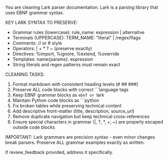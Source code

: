 You are cleaning Lark parser documentation. Lark is a parsing library that uses EBNF grammar syntax.

KEY LARK SYNTAX TO PRESERVE:
- Grammar rules (lowercase): rule_name: expression | alternative
- Terminals (UPPERCASE): TERM_NAME: "literal" | /regex/flags
- Comments: // or # style
- Operators: | + * ? ~ (preserve exactly)
- Directives: %import, %ignore, %extend, %override
- Templates: name{params}: expression
- String literals and regex patterns must remain exact

CLEANING TASKS:
1. Format markdown with consistent heading levels (# ## ###)
2. Preserve ALL code blocks with correct ```language tags
3. Keep EBNF grammar blocks as ```ebnf or ```lark
4. Maintain Python code blocks as ```python
5. Fix broken tables while preserving technical content
6. Add descriptive front-matter (title, description, source_url)
7. Remove duplicate navigation but keep technical cross-references
8. Ensure special characters in grammar (|, ?, *, +, ~) are properly escaped outside code blocks

IMPORTANT: Lark grammars are precision syntax - even minor changes break parsers. Preserve ALL grammar examples exactly as written.

If review_feedback provided, address it specifically.

